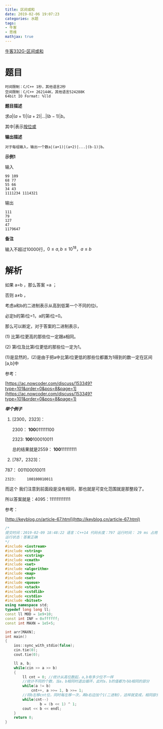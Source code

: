 ```yaml
---
title: 区间或和
date: 2019-02-06 19:07:23
categories: 水题
tags:
- 牛客 
- 思维
mathjax: true
---
```


[牛客332G-区间或和](https://ac.nowcoder.com/acm/contest/332/G)

<!-- more -->

# 题目

```
时间限制：C/C++ 1秒，其他语言2秒
空间限制：C/C++ 262144K，其他语言524288K
64bit IO Format: %lld
```

**题目描述**

求$a|(a+1)|(a+2)|...|(b-1)|b$。 

其中|表示[按位或](https://baike.baidu.com/item/%E6%8C%89%E4%BD%8D%E6%88%96)

**输出描述**

```
对于每组输入，输出一个数a|(a+1)|(a+2)|...|(b-1)|b。
```

**示例1**

输入

```
99 109
68 77
55 66
34 43
1111234 1114321
```
输出

```
111
79
127
47
1179647
```

**备注**

输入不超过10000行，$0≤a,b≤10^{18}，a≤b$

# 解析

如果 a=b ，那么答案 =a ；

否则 a≠b ，

考虑a和b的二进制表示从高到低第一个不同的位i，

必定b的第i位=1，a的第i位=0。

那么可以断定，对于答案的二进制表示，

(1) 比第i位更高的那些位一定跟a相同。

(2) 第i位及比第i位更低的那些位一定为1。

(1)是显然的，(2)是由于把a中比第i位更低的那些位都置为1得到的数一定在区间[a,b]中

参考：

[https://ac.nowcoder.com/discuss/153349?type=101&order=0&pos=8&page=1](https://ac.nowcoder.com/discuss/153349?type=101&order=0&pos=8&page=1)

***举个例子***

1. [2300，2323]：

   2300： **100**011111100

   2323:    **100**100010011

   总的结果就是2559：  **100**111111111 

2.  [787，2323]：

   787：      001100010011

    2323:     100100010011

   而这个 我们注意到前面段是没有相同，那也就是可变化范围就是那整段了。

   所以答案就是：4095：111111111111

参考：

[http://keyblog.cn/article-67.html](http://keyblog.cn/article-67.html)

```c++
/*
提交时间：2019-02-09 18:48:22 语言：C++14 代码长度：797 运行时间： 29 ms 占用内存：868K 
运行状态：答案正确
*/
#include <iostream>
#include <string>
#include <cstring>
#include <cmath>
#include <set>
#include <algorithm>
#include <map>
#include <set>
#include <queue>
#include <stack>
#include <cstdlib>
#include <cstdio>
#include <bitset>
using namespace std;
typedef long long ll;
const ll MOD = 1e9+10;
const int INF = 0xffffff;
const int MAXN = 1e5+5;

int arr[MAXN];
int main()
{
    ios::sync_with_stdio(false);
    cin.tie(0);
    cout.tie(0);

    ll a, b;
    while(cin >> a >> b)
    {
        ll cnt = 0; //统计从高位数起，a,b有多少位不一样
        //统计不同的个数，当a，b相同时退出循环，此时a，b的值都为与b相同的部分
        while(a != b)
            cnt++, a >>= 1, b >>= 1;
        //将b左移cnt位，同时每左移一次，再b右边加个1(二进制)，这样就变成，相同部分相同，其他部分都是1
        while(cnt--)
                b = (b << 1) ^ 1;
        cout << b << endl;
    }
    return 0;
}
```

